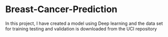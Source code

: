 # Breast-Cancer-Prediction

In this project, I have created a model using Deep learning and the data set for training testing and validation is downloaded from the UCI repository
